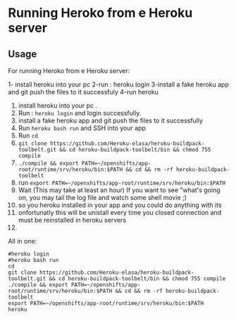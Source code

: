 Running Heroko from e Heroku server
=========================

Usage
-----

For running Heroko from e Heroku server:

1- install heroku into your pc
2-run : heroku login
3-install a fake heroku app and git push the files to it successfuly
4-run heroku 

1. install heroku into your pc .
2. Run : `heroku login` and login successfully.
3. install a fake heroku app and git push the files to it successfully
4. Run `heroku bash run` and SSH into your app
5. Run `cd `
6.  `git clone https://github.com/Heroku-elasa/heroku-buildpack-toolbelt.git && cd heroku-buildpack-toolbelt/bin && chmod 755 compile `
7. `./compile && export PATH=~/openshifts/app-root/runtime/srv/heroku/bin:$PATH && cd && rm -rf heroku-buildpack-toolbelt ` 
8. run `export PATH=~/openshifts/app-root/runtime/srv/heroku/bin:$PATH`
9. Wait (This may take at least an hour)
    If you want to see "what's going on, you may tail the log file and watch some shell movie ;)
10.  so you heroku installed in your app and you could do anything with its
11. onfortunatly this will be unistall every time  you closed connection and must be reinstalled in heroku servers
12. 
All in one:

``` shell
#heroku login
#heroku bash run
cd
git clone https://github.com/Heroku-elasa/heroku-buildpack-toolbelt.git && cd heroku-buildpack-toolbelt/bin && chmod 755 compile 
./compile && export PATH=~/openshifts/app-root/runtime/srv/heroku/bin:$PATH && cd && rm -rf heroku-buildpack-toolbelt
export PATH=~/openshifts/app-root/runtime/srv/heroku/bin:$PATH
heroku
```



